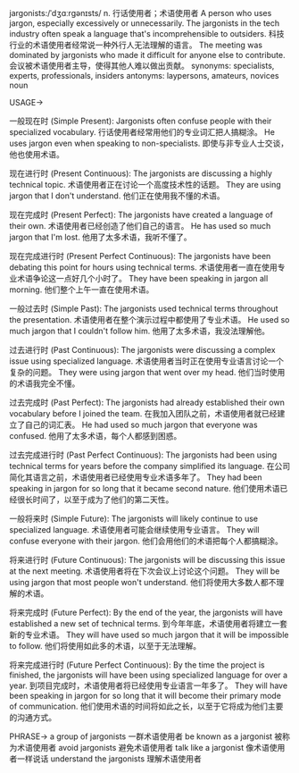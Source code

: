 jargonists:/ˈdʒɑːrɡənɪsts/
n.
行话使用者；术语使用者
A person who uses jargon, especially excessively or unnecessarily.
The jargonists in the tech industry often speak a language that's incomprehensible to outsiders.  科技行业的术语使用者经常说一种外行人无法理解的语言。
The meeting was dominated by jargonists who made it difficult for anyone else to contribute. 会议被术语使用者主导，使得其他人难以做出贡献。
synonyms: specialists, experts, professionals, insiders
antonyms: laypersons, amateurs, novices
noun


USAGE->

一般现在时 (Simple Present):
Jargonists often confuse people with their specialized vocabulary. 行话使用者经常用他们的专业词汇把人搞糊涂。
He uses jargon even when speaking to non-specialists.  即使与非专业人士交谈，他也使用术语。


现在进行时 (Present Continuous):
The jargonists are discussing a highly technical topic. 术语使用者正在讨论一个高度技术性的话题。
They are using jargon that I don't understand.  他们正在使用我不懂的术语。


现在完成时 (Present Perfect):
The jargonists have created a language of their own. 术语使用者已经创造了他们自己的语言。
He has used so much jargon that I'm lost. 他用了太多术语，我听不懂了。


现在完成进行时 (Present Perfect Continuous):
The jargonists have been debating this point for hours using technical terms. 术语使用者一直在使用专业术语争论这一点好几个小时了。
They have been speaking in jargon all morning. 他们整个上午一直在使用术语。


一般过去时 (Simple Past):
The jargonists used technical terms throughout the presentation. 术语使用者在整个演示过程中都使用了专业术语。
He used so much jargon that I couldn't follow him.  他用了太多术语，我没法理解他。


过去进行时 (Past Continuous):
The jargonists were discussing a complex issue using specialized language. 术语使用者当时正在使用专业语言讨论一个复杂的问题。
They were using jargon that went over my head.  他们当时使用的术语我完全不懂。


过去完成时 (Past Perfect):
The jargonists had already established their own vocabulary before I joined the team. 在我加入团队之前，术语使用者就已经建立了自己的词汇表。
He had used so much jargon that everyone was confused.  他用了太多术语，每个人都感到困惑。


过去完成进行时 (Past Perfect Continuous):
The jargonists had been using technical terms for years before the company simplified its language. 在公司简化其语言之前，术语使用者已经使用专业术语多年了。
They had been speaking in jargon for so long that it became second nature. 他们使用术语已经很长时间了，以至于成为了他们的第二天性。


一般将来时 (Simple Future):
The jargonists will likely continue to use specialized language. 术语使用者可能会继续使用专业语言。
They will confuse everyone with their jargon.  他们会用他们的术语把每个人都搞糊涂。


将来进行时 (Future Continuous):
The jargonists will be discussing this issue at the next meeting. 术语使用者将在下次会议上讨论这个问题。
They will be using jargon that most people won't understand.  他们将使用大多数人都不理解的术语。


将来完成时 (Future Perfect):
By the end of the year, the jargonists will have established a new set of technical terms. 到今年年底，术语使用者将建立一套新的专业术语。
They will have used so much jargon that it will be impossible to follow.  他们将使用如此多的术语，以至于无法理解。


将来完成进行时 (Future Perfect Continuous):
By the time the project is finished, the jargonists will have been using specialized language for over a year.  到项目完成时，术语使用者将已经使用专业语言一年多了。
They will have been speaking in jargon for so long that it will become their primary mode of communication. 他们使用术语的时间将如此之长，以至于它将成为他们主要的沟通方式。


PHRASE->
a group of jargonists 一群术语使用者
be known as a jargonist  被称为术语使用者
avoid jargonists  避免术语使用者
talk like a jargonist  像术语使用者一样说话
understand the jargonists  理解术语使用者
